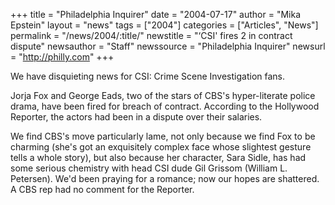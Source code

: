 +++
title = "Philadelphia Inquirer"
date = "2004-07-17"
author = "Mika Epstein"
layout = "news"
tags = ["2004"]
categories = ["Articles", "News"]
permalink = "/news/2004/:title/"
newstitle = "&#8216;CSI' fires 2 in contract dispute"
newsauthor = "Staff"
newssource = "Philadelphia Inquirer"
newsurl = "http://philly.com"
+++

We have disquieting news for CSI: Crime Scene Investigation fans. 

Jorja Fox and George Eads, two of the stars of CBS's hyper-literate police drama, have been fired for breach of contract. According to the Hollywood Reporter, the actors had been in a dispute over their salaries.

We find CBS's move particularly lame, not only because we find Fox to be charming (she's got an exquisitely complex face whose slightest gesture tells a whole story), but also because her character, Sara Sidle, has had some serious chemistry with head CSI dude Gil Grissom (William L. Petersen). We'd been praying for a romance; now our hopes are shattered. A CBS rep had no comment for the Reporter.

